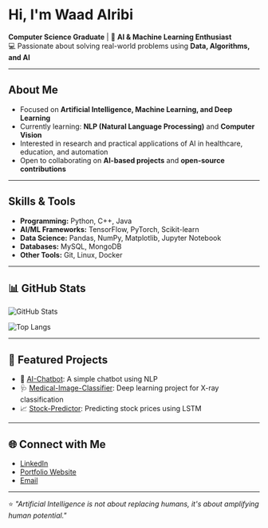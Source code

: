 #  Hi, I'm Waad Alribi

 **Computer Science Graduate** | 🤖 **AI & Machine Learning Enthusiast**  
💻 Passionate about solving real-world problems using **Data, Algorithms, and AI**  

---

##  About Me
-  Focused on **Artificial Intelligence, Machine Learning, and Deep Learning**  
-  Currently learning: **NLP (Natural Language Processing)** and **Computer Vision**  
- Interested in research and practical applications of AI in healthcare, education, and automation  
- Open to collaborating on **AI-based projects** and **open-source contributions**

---

##  Skills & Tools
- **Programming:** Python, C++, Java  
- **AI/ML Frameworks:** TensorFlow, PyTorch, Scikit-learn  
- **Data Science:** Pandas, NumPy, Matplotlib, Jupyter Notebook  
- **Databases:** MySQL, MongoDB  
- **Other Tools:** Git, Linux, Docker  

---

## 📊 GitHub Stats
![GitHub Stats](https://github-readme-stats.vercel.app/api?username=waadAlribi&show_icons=true&theme=radical)

![Top Langs](https://github-readme-stats.vercel.app/api/top-langs/?username=waadAlribi&layout=compact&theme=radical)

---

## 📌 Featured Projects
- 🧠 [AI-Chatbot](https://github.com/waadAlribi/AI-Chatbot): A simple chatbot using NLP  
- 🩺 [Medical-Image-Classifier](https://github.com/waadAlribi/Medical-Image-Classifier): Deep learning project for X-ray classification  
- 📈 [Stock-Predictor](https://github.com/waadAlribi/Stock-Predictor): Predicting stock prices using LSTM  

---

## 🌐 Connect with Me
- [LinkedIn](https://linkedin.com/in/waadAlribi)  
- [Portfolio Website](https://waadAlribi.github.io)  
- [Email](mailto:YOURMAIL@example.com)  

---

⭐️ *"Artificial Intelligence is not about replacing humans, it's about amplifying human potential."*
